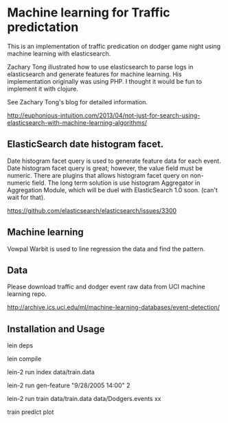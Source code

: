 # Machine learning for Traffic predictation

This is an implementation of traffic predication on dodger game night
using machine learning with elasticsearch.

Zachary Tong illustrated how to use elasticsearch to parse logs in elasticsearch and generate features for machine learning. His implementation originally was using PHP. I thought it would be fun to implement it with clojure.

See Zachary Tong's blog for detailed information.
  
  http://euphonious-intuition.com/2013/04/not-just-for-search-using-elasticsearch-with-machine-learning-algorithms/

## ElasticSearch date histogram facet.

Date histogram facet query is used to generate feature data for each event. Date histogram facet query is great; however, the value field must be numeric. There are plugins that allows histogram facet query on non-numeric field. The long term solution is use histogram Aggregator in Aggregation Module, which will be duel with ElasticSearch 1.0 soon. (can't wait for that).
  
  https://github.com/elasticsearch/elasticsearch/issues/3300

## Machine learning

Vowpal Warbit is used to line regression the data and find the pattern.

## Data

Please download traffic and dodger event raw data from UCI machine learning repo.
  
  http://archive.ics.uci.edu/ml/machine-learning-databases/event-detection/

## Installation and Usage
  lein deps
  
  lein compile

  lein-2 run index data/train.data

  lein-2 run gen-feature "9/28/2005 14:00" 2

  lein-2 run train data/train.data data/Dodgers.events xx

  train predict plot